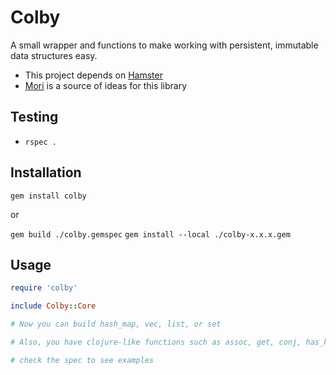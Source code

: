 # Colby

A small wrapper and functions to make working with persistent, immutable data
structures easy.

- This project depends on [Hamster](https://github.com/harukizaemon/hamster)
- [Mori](http://swannodette.github.com/mori/) is a source of ideas for this library

## Testing

- `rspec .`

## Installation

`gem install colby`

or

`gem build ./colby.gemspec`
`gem install --local ./colby-x.x.x.gem`

## Usage

```ruby
require 'colby'

include Colby::Core

# Now you can build hash_map, vec, list, or set

# Also, you have clojure-like functions such as assoc, get, conj, has_key

# check the spec to see examples

```
